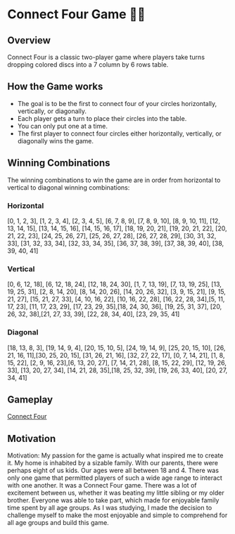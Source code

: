 # Connect Four Game 🔴🔵

## Overview
Connect Four is a classic two-player game where players take turns dropping colored discs into a 7 column by 6 rows table.

## How the Game works
- The goal is to be the first to connect four of your circles horizontally, vertically, or diagonally.
- Each player gets a turn to place their circles into the table.
- You can only put one at a time.
- The first player to connect four circles either horizontally, vertically, or diagonally wins the game.
## Winning Combinations

The winning combinations to win the game are in order from horizontal to vertical to diagonal winning combinations:

### Horizontal
[0, 1, 2, 3], [1, 2, 3, 4], [2, 3, 4, 5],
[6, 7, 8, 9], [7, 8, 9, 10], [8, 9, 10, 11],
[12, 13, 14, 15], [13, 14, 15, 16], [14, 15, 16, 17],
[18, 19, 20, 21], [19, 20, 21, 22], [20, 21, 22, 23],
[24, 25, 26, 27], [25, 26, 27, 28], [26, 27, 28, 29],
[30, 31, 32, 33], [31, 32, 33, 34], [32, 33, 34, 35],
[36, 37, 38, 39], [37, 38, 39, 40], [38, 39, 40, 41]

### Vertical
[0, 6, 12, 18], [6, 12, 18, 24], [12, 18, 24, 30],
[1, 7, 13, 19], [7, 13, 19, 25], [13, 19, 25, 31],
[2, 8, 14, 20], [8, 14, 20, 26], [14, 20, 26, 32],
[3, 9, 15, 21], [9, 15, 21, 27], [15, 21, 27, 33],
[4, 10, 16, 22], [10, 16, 22, 28], [16, 22, 28, 34],[5, 11, 17, 23], [11, 17, 23, 29], [17, 23, 29, 35],[18, 24, 30, 36], [19, 25, 31, 37], [20, 26, 32, 38],[21, 27, 33, 39], [22, 28, 34, 40], [23, 29, 35, 41]

### Diagonal
[18, 13, 8, 3], [19, 14, 9, 4], [20, 15, 10, 5], [24, 19, 14, 9], [25, 20, 15, 10], [26, 21, 16, 11],[30, 25, 20, 15], [31, 26, 21, 16], [32, 27, 22, 17], [0, 7, 14, 21], [1, 8, 15, 22], [2, 9, 16, 23],[6, 13, 20, 27], [7, 14, 21, 28], [8, 15, 22, 29], [12, 19, 26, 33], [13, 20, 27, 34], [14, 21, 28, 35],[18, 25, 32, 39], [19, 26, 33, 40], [20, 27, 34, 41]

## Gameplay
[Connect Four](https://pc1231.github.io/CONNECT-FOUR/)

## Motivation
Motivation:
	My passion for the game is actually what inspired me to create it. My home is inhabited by a sizable family. With our parents, there were perhaps eight of us kids. Our ages were all between 18 and 4. There was only one game that permitted players of such a wide age range to interact with one another. It was a Connect Four game. There was a lot of excitement between us, whether it was beating my little sibling or my older brother. Everyone was able to take part, which made for enjoyable family time spent by all age groups. As I was studying, I made the decision to challenge myself to make the most enjoyable and simple to comprehend for all age groups and build this game.
 ###